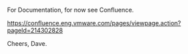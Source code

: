 For Documentation, for now see Confluence.

https://confluence.eng.vmware.com/pages/viewpage.action?pageId=214302828

Cheers,
Dave.
